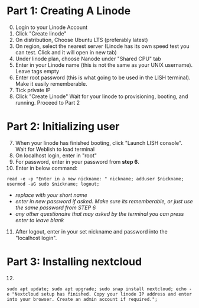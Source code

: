 # Part 1: Creating A Linode

0. Login to your Linode Account
1. Click "Create linode"
2. On distribution, Choose Ubuntu LTS (preferably latest)
3. On region, select the nearest server (Linode has its own speed test you can test. Click and it will open in new tab)
4. Under linode plan, choose Nanode under "Shared CPU" tab
5. Enter in your Linode name (this is not the same as your UNIX username). Leave tags empty
6. Enter root password (this is what going to be used in the LISH terminal). Make it easily rememberable.
7. Tick private IP
8. Click "Create Linode"
Wait for your linode to provisioning, booting, and running. Proceed to Part 2

# Part 2: Initializing user

7. When your linode has finished booting, click "Launch LISH console". Wait for Weblish to load terminal
8. On localhost login, enter in "root"
9. For password, enter in your password from **step 6**.
10. Enter in below command: 
  ```
  read -e -p "Enter in a new nickname: " nickname; adduser $nickname; usermod -aG sudo $nickname; logout;
  ```
  - *replace <nickname> with your short name* 
  - *enter in new password if asked. Make sure its rememberable, or just use the same password from STEP 6*
  - *any other questionaire that may asked by the terminal you can press enter to leave blank*

11. After logout, enter in your set nickname and password into the "localhost login".
  
# Part 3: Installing nextcloud

12. 
  ```
  sudo apt update; sudo apt upgrade; sudo snap install nextcloud; echo -e "Nextcloud setup has finished. Copy your linode IP address and enter into your browser. Create an admin account if required.";
  ```
